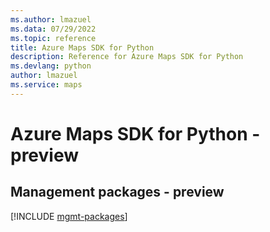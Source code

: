 ```yaml
---
ms.author: lmazuel
ms.data: 07/29/2022
ms.topic: reference
title: Azure Maps SDK for Python
description: Reference for Azure Maps SDK for Python
ms.devlang: python
author: lmazuel
ms.service: maps
---
```

# Azure Maps SDK for Python - preview

## Management packages - preview
[!INCLUDE [mgmt-packages](maps-mgmt-index.md)]
